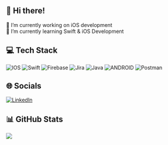 ## 💫 Hi there!
🔭 I’m currently working on iOS development<br>🌱 I’m currently learning Swift & iOS Development<br>

## 💻 Tech Stack
![IOS](https://img.shields.io/badge/IOS-%2320232a.svg?style=for-the-badge&logo=apple&logoColor=white) ![Swift](https://img.shields.io/badge/swift-F54A2A?style=for-the-badge&logo=swift&logoColor=white) ![Firebase](https://img.shields.io/badge/firebase-%23039BE5.svg?style=for-the-badge&logo=firebase) ![Jira](https://img.shields.io/badge/jira-%230A0FFF.svg?style=for-the-badge&logo=jira&logoColor=white)  ![Java](https://img.shields.io/badge/java-%23ED8B00.svg?style=for-the-badge&logo=java&logoColor=white) ![ANDROID](https://img.shields.io/badge/android-%2320232a.svg?style=for-the-badge&logo=android&logoColor=%a4c639) ![Postman](https://img.shields.io/badge/Postman-FF6C37?style=for-the-badge&logo=postman&logoColor=white)
## 🌐 Socials
[![LinkedIn](https://img.shields.io/badge/LinkedIn-%230077B5.svg?logo=linkedin&logoColor=white)](https://linkedin.com/in/busesahinbas) 

## 📊 GitHub Stats
![](https://github-readme-stats.vercel.app/api/top-langs/?username=busesahinbas&theme=dark&hide_border=false&include_all_commits=false&count_private=false&layout=compact)

<!-- Proudly created with GPRM ( https://gprm.itsvg.in )
 
[![](https://visitcount.itsvg.in/api?id=busesahinbas&icon=0&color=0)](https://visitcount.itsvg.in)
![](https://github-readme-stats.vercel.app/api?username=busesahinbas&theme=dark&hide_border=false&include_all_commits=false&count_private=false)<br/>
![](https://github-readme-streak-stats.herokuapp.com/?user=busesahinbas&theme=dark&hide_border=false)<br/>
-->

<!--
**busesahinbas/busesahinbas** is a ✨ _special_ ✨ repository because its `README.md` (this file) appears on your GitHub profile.

Here are some ideas to get you started:

- 🔭 I’m currently working on ...
- 🌱 I’m currently learning ...
- 👯 I’m looking to collaborate on ...
- 🤔 I’m looking for help with ...
- 💬 Ask me about ...
- 📫 How to reach me: ...
- 😄 Pronouns: ...
- ⚡ Fun fact: ...
-->
